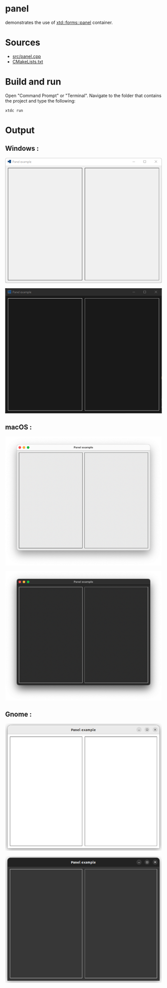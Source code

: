 # panel

demonstrates the use of [xtd::forms::panel](https://codedocs.xyz/gammasoft71/xtd/classxtd_1_1forms_1_1panel.html) container.

# Sources

* [src/panel.cpp](src/panel.cpp)
* [CMakeLists.txt](CMakeLists.txt)

# Build and run

Open "Command Prompt" or "Terminal". Navigate to the folder that contains the project and type the following:

```shell
xtdc run
```

# Output

## Windows :

![Screenshot](../../../../docs/pictures/examples/panel_w.png)

![Screenshot](../../../../docs/pictures/examples/panel_wd.png)

## macOS :

![Screenshot](../../../../docs/pictures/examples/panel_m.png)

![Screenshot](../../../../docs/pictures/examples/panel_md.png)

## Gnome :

![Screenshot](../../../../docs/pictures/examples/panel_g.png)

![Screenshot](../../../../docs/pictures/examples/panel_gd.png)
